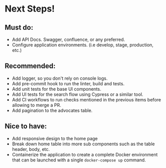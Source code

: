 # Next Steps!

## Must do:
- Add API Docs. Swagger, confluence, or any preferred.
- Configure application environments. (i.e develop, stage, production, etc.)

## Recommended:
- Add logger, so you don't rely on console logs.
- Add pre-commit hook to run the linter, build and tests.
- Add unit tests for the base UI components.
- Add UI tests for the search flow using Cypress or a similar tool.
- Add CI workflows to run checks mentioned in the previous items before allowing to merge a PR.
- Add pagination to the advocates table.

## Nice to have:
- Add responsive design to the home page
- Break down home table into more sub components such as the table header, body, etc.
- Containerize the application to create a complete Docker environment that can be launched with a single `docker-compose up` command.
